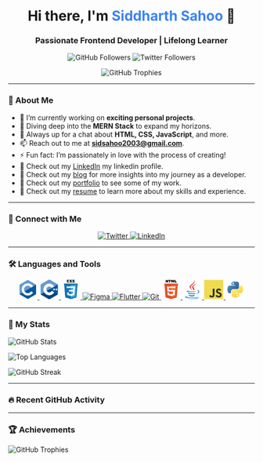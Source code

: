 <h1 align="center">Hi there, I'm <span style="color: #3b82f6;">Siddharth Sahoo</span> 👋</h1>
<h3 align="center">Passionate Frontend Developer | Lifelong Learner</h3>


<p align="center">
  <img src="https://img.shields.io/github/followers/siddharthsahoo?label=Follow%20me&style=social" alt="GitHub Followers">
  <img src="https://img.shields.io/twitter/follow/Siddharth736364?label=Follow%20me&style=social" alt="Twitter Followers">
</p>

<p align="center">
  <img src="https://github-profile-trophy.vercel.app/?username=siddharthsahoo&theme=onestar&row=1&column=7" alt="GitHub Trophies">
</p>

---

### 🌟 About Me

- 🔭 I’m currently working on **exciting personal projects**.
- 🌱 Diving deep into the **MERN Stack** to expand my horizons.
- 💬 Always up for a chat about **HTML, CSS, JavaScript**, and more.
- 📫 Reach out to me at **sidsahoo2003@gmail.com**.
- ⚡ Fun fact: I’m passionately in love with the process of creating!
- 📝 Check out my [LinkedIn](https://www.linkedin.com/in/siddharth-sahoo-527b601ba/) my linkedin profile.
- 📝 Check out my [blog](https://siddharthsahoo.hashnode.dev) for more insights into my journey as a developer.
- 📝 Check out my [portfolio](https://siddharthsahoo.netlify.app) to see some of my work.
- 📝 Check out my [resume](https://siddharthsahoo.netlify.ap/resume) to learn more about my skills and experience.


---

### 🔗 Connect with Me

<p align="center">
  <a href="https://twitter.com/Siddharth736364" target="_blank">
    <img src="https://img.shields.io/badge/Twitter-1DA1F2?style=for-the-badge&logo=twitter&logoColor=white" alt="Twitter">
  </a>
  <a href="https://www.linkedin.com/in/siddharth-sahoo-527b601ba/" target="_blank">
    <img src="https://img.shields.io/badge/LinkedIn-0077B5?style=for-the-badge&logo=linkedin&logoColor=white" alt="LinkedIn">
  </a>
  <!--
  <a href="https://www.linkedin.com/in/siddharth-sahoo-527b601ba/" target="_blank">
    <img src="https://img.shields.io/badge/LinkedIn-0077B5?style=for-the-badge&logo=linkedin&logoColor=white" alt="LinkedIn">
  </a>
  -->
</p>

---

### 🛠 Languages and Tools

<p align="center">
  <a href="https://www.cprogramming.com/" target="_blank" rel="noreferrer">
    <img src="https://raw.githubusercontent.com/devicons/devicon/master/icons/c/c-original.svg" alt="C" width="40" height="40"/>
  </a>
  <a href="https://www.w3schools.com/cpp/" target="_blank" rel="noreferrer">
    <img src="https://raw.githubusercontent.com/devicons/devicon/master/icons/cplusplus/cplusplus-original.svg" alt="C++" width="40" height="40"/>
  </a>
  <a href="https://www.w3schools.com/css/" target="_blank" rel="noreferrer">
    <img src="https://raw.githubusercontent.com/devicons/devicon/master/icons/css3/css3-original-wordmark.svg" alt="CSS3" width="40" height="40"/>
  </a>
  <a href="https://www.figma.com/" target="_blank" rel="noreferrer">
    <img src="https://www.vectorlogo.zone/logos/figma/figma-icon.svg" alt="Figma" width="40" height="40"/>
  </a>
  <a href="https://flutter.dev" target="_blank" rel="noreferrer">
    <img src="https://www.vectorlogo.zone/logos/flutterio/flutterio-icon.svg" alt="Flutter" width="40" height="40"/>
  </a>
  <a href="https://git-scm.com/" target="_blank" rel="noreferrer">
    <img src="https://www.vectorlogo.zone/logos/git-scm/git-scm-icon.svg" alt="Git" width="40" height="40"/>
  </a>
  <a href="https://www.w3.org/html/" target="_blank" rel="noreferrer">
    <img src="https://raw.githubusercontent.com/devicons/devicon/master/icons/html5/html5-original-wordmark.svg" alt="HTML5" width="40" height="40"/>
  </a>
  <a href="https://www.java.com" target="_blank" rel="noreferrer">
    <img src="https://raw.githubusercontent.com/devicons/devicon/master/icons/java/java-original.svg" alt="Java" width="40" height="40"/>
  </a>
  <a href="https://developer.mozilla.org/en-US/docs/Web/JavaScript" target="_blank" rel="noreferrer">
    <img src="https://raw.githubusercontent.com/devicons/devicon/master/icons/javascript/javascript-original.svg" alt="JavaScript" width="40" height="40"/>
  </a>
  <a href="https://www.python.org" target="_blank" rel="noreferrer">
    <img src="https://raw.githubusercontent.com/devicons/devicon/master/icons/python/python-original.svg" alt="Python" width="40" height="40"/>
  </a>
</p>

---

### 🚀 My Stats

![GitHub Stats](https://github-readme-stats.vercel.app/api?username=siddharthsahoo&show_icons=true&theme=radical)

![Top Languages](https://github-readme-stats.vercel.app/api/top-langs/?username=siddharthsahoo&layout=compact&theme=radical)

![GitHub Streak](https://github-readme-streak-stats.herokuapp.com/?user=siddharthsahoo&theme=radical)

---

### 🔥 Recent GitHub Activity

<!--START_SECTION:activity-->
<!--END_SECTION:activity-->

---

### 🏆 Achievements

![GitHub Trophies](https://github-profile-trophy.vercel.app/?username=siddharthsahoo&theme=radical&no-frame=true&column=7)
